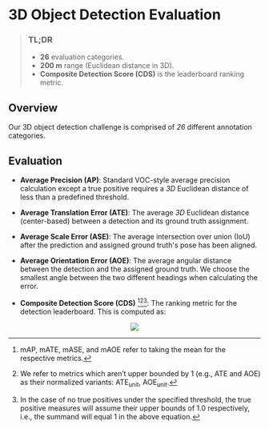 # 3D Object Detection Evaluation

> ### TL;DR
> - **26** evaluation categories.
> - **200 m** range (Euclidean distance in 3D).
> - **Composite Detection Score (CDS)** is the leaderboard ranking metric.

## Overview

Our 3D object detection challenge is comprised of _26_ different annotation categories.

## Evaluation

- **Average Precision (AP)**: Standard VOC-style average precision calculation except a true positive requires a _3D_ Euclidean distance of less than a predefined threshold.

- **Average Translation Error (ATE)**: The average _3D_ Euclidean distance (center-based) between a detection and its ground truth assignment.

- **Average Scale Error (ASE)**: The average intersection over union (IoU) after the prediction and assigned ground truth's pose has been aligned.

- **Average Orientation Error (AOE)**: The average angular distance between the detection and the assigned ground truth. We choose the smallest angle between the two different headings when calculating the error.

- **Composite Detection Score (CDS)** [^1][^2][^3]: The ranking metric for the detection leaderboard. This is computed as:

<p align="center">
  <img src="https://render.githubusercontent.com/render/math?math={\text{CDS} = \text{mAP} \cdot \sum_{x \in \mathcal{X}} 1 - x \quad \text{where} \quad  \mathcal{X} = \{ \text{mATE}_{\text{unit}}, \text{mASE}, \text{mAOE}_{\text{unit}} \}}">
</p>


<!-- $$\text{CDS} = \text{mAP}  \sum_{x \in \mathcal{X}} 1 - x \quad \text{where} \quad  \mathcal{X} = \{ \text{mATE}_{\text{unit}}, \text{mASE}, \text{mAOE}_{\text{unit}} \}.$$ [^1] -->

[^1]: mAP, mATE, mASE, and mAOE refer to taking the mean for the respective metrics.
[^2]: We refer to metrics which aren’t upper bounded by 1 (e.g., ATE and AOE) as their normalized variants: ATE<sub>unit</sub>, AOE<sub>unit</sub>.
[^3]: In the case of no true positives under the specified threshold, the true positive measures will assume their upper bounds of 1.0 respectively, i.e., the summand will equal 1 in the above equation.

